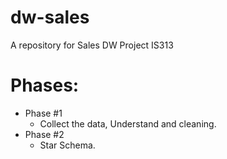 # dw-sales
A repository for Sales DW Project IS313

# Phases:
  * Phase #1
    * Collect the data, Understand and cleaning.
  * Phase #2
    * Star Schema.
